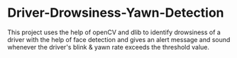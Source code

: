 # Driver-Drowsiness-Yawn-Detection
This project uses the help of openCV and dlib to identify drowsiness of a driver with the help of face detection and gives an alert message and sound whenever the driver's blink &amp; yawn rate exceeds the threshold value.
